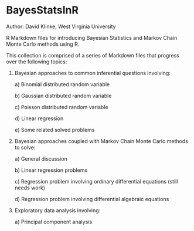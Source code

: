 # BayesStatsInR
Author: David Klinke, West Virginia University

R Markdown files for introducing Bayesian Statistics and Markov Chain Monte Carlo methods using R.

This collection is comprised of a series of Markdown files that progress over the following topics:
1) Bayesian approaches to common inferential questions involving:

    a) Binomial distributed random variable

    b) Gaussian distributed random variable

    c) Poisson distributed random variable

    d) Linear regression

    e) Some related solved problems 

3) Bayesian approaches coupled with Markov Chain Monte Carlo methods to solve:

    a) General discussion

    b) Linear regression problems

    c) Regression problem involving ordinary differential equations (still needs work)

    d) Regression problem involving differential algebraic equations

4) Exploratory data analysis involving:

    a) Principal component analysis
